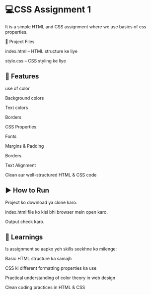 

 # 💻CSS Assignment 1

  
It is a simple HTML and  CSS assignment  where we use basics of css properties.

📁 Project Files

index.html – HTML structure ke liye

style.css – CSS styling ke liye



## 🎯 Features

 use of color

Background colors

Text colors

Borders

CSS Properties:

Fonts

Margins & Padding

Borders

Text Alignment

Clean aur well-structured HTML & CSS code

## ▶️ How to Run

Project ko download ya clone karo.

index.html file ko kisi bhi browser mein open karo.

Output check karo.



## 📘 Learnings

Is assignment se aapko yeh skills seekhne ko milenge:

Basic HTML structure ka samajh

CSS ki different formatting properties ka use

Practical understanding of color theory in web design

Clean coding practices in HTML & CSS